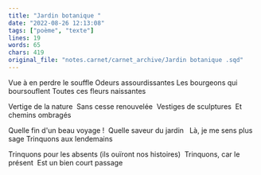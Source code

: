 ```yaml
---
title: "Jardin botanique "
date: "2022-08-26 12:13:08"
tags: ["poème", "texte"]
lines: 19
words: 65
chars: 419
original_file: "notes.carnet/carnet_archive/Jardin botanique .sqd"
---
```


Vue à en perdre le souffle
Odeurs assourdissantes
Les bourgeons qui boursouflent
Toutes ces fleurs naissantes

Vertige de la nature 
Sans cesse renouvelée 
Vestiges de sculptures 
Et chemins ombragés 

Quelle fin d'un beau voyage ! 
Quelle saveur du jardin 
 Là, je me sens plus sage
Trinquons aux lendemains 

Trinquons pour les absents
(ils ouïront nos histoires) 
Trinquons, car le présent 
Est un bien court passage